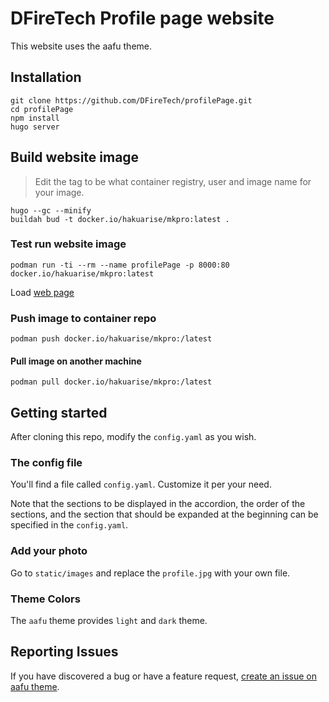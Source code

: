 # DFireTech Profile page website

This website uses the aafu theme.

## Installation

```shell
git clone https://github.com/DFireTech/profilePage.git
cd profilePage
npm install
hugo server
```

## Build website image

> Edit the tag to be what container registry, user and image name for your image.

```shell
hugo --gc --minify
buildah bud -t docker.io/hakuarise/mkpro:latest .
```

### Test run website image

```shell
podman run -ti --rm --name profilePage -p 8000:80 docker.io/hakuarise/mkpro:latest
```
Load [web page](http://localhost:8000)

### Push image to container repo

```shell
podman push docker.io/hakuarise/mkpro:/latest
```

#### Pull image on another machine

```shell
podman pull docker.io/hakuarise/mkpro:/latest
```

## Getting started

After cloning this repo, modify the `config.yaml` as you wish.

### The config file

You'll find a file called `config.yaml`. Customize it per your need.

Note that the sections to be displayed in the accordion, the order of the sections, and the section that should be expanded at the beginning can be specified in the `config.yaml`.

### Add your photo

Go to `static/images` and replace the `profile.jpg` with your own file.

### Theme Colors

The `aafu` theme provides `light` and `dark` theme.

## Reporting Issues

If you have discovered a bug or have a feature request, [create an issue on aafu theme](https://github.com/darshanbaral/aafu/issues/new).
